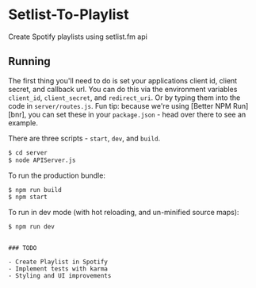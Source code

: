 # Setlist-To-Playlist

Create Spotify playlists using setlist.fm api

## Running

The first thing you'll need to do is set your applications client id, client
secret, and callback url. You can do this via the environment variables
`client_id`, `client_secret`, and `redirect_uri`. Or by typing them into the
code in `server/routes.js`. Fun tip: because we're using [Better NPM Run][bnr],
you can set these in your `package.json` - head over there to see an example.

There are three scripts - `start`, `dev`, and `build`.

~~~bash
$ cd server
$ node APIServer.js
~~~

To run the production bundle:

~~~bash
$ npm run build
$ npm start
~~~

To run in dev mode (with hot reloading, and un-minified source maps):

~~~bash
$ npm run dev
~~~
```

### TODO

- Create Playlist in Spotify
- Implement tests with karma
- Styling and UI improvements
